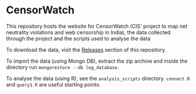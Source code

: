 # CensorWatch

This repository hosts the website for CensorWatch (CIS' project to map net neutrality violations and web censorship in India), the data collected through the project and the scripts used to analyse the data

To download the data, visit the [Releases](https://github.com/cis-india/censorwatch/releases/tag/1.0.0) section of this repository.

To import the data (using Mongo DB), extract the zip archive and inside the directory run `mongorestore --db log_database`.

To analyse the data (using R), see the `analysis_scripts` directory. `connect.R` and `query1.R` are useful starting points.
